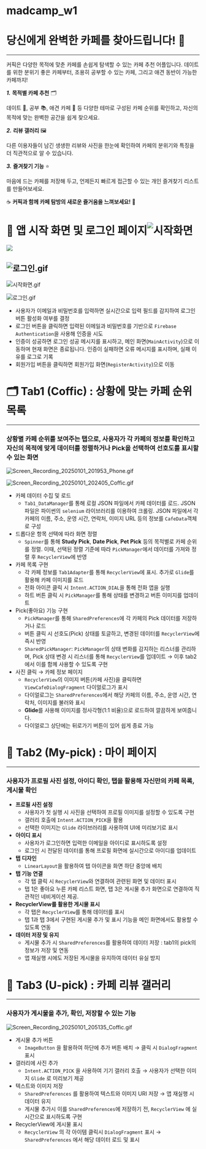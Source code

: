 # madcamp_w1
# **당신에게 완벽한 카페를 찾아드립니다!** 🙂

---

커픽은 다양한 목적에 맞춘 카페를 손쉽게 탐색할 수 있는 카페 추천 어플입니다. 데이트를 위한 분위기 좋은 카페부터, 조용히 공부할 수 있는 카페, 그리고 애견 동반이 가능한 카페까지! 

***1.***	**목적별 카페 추천** 🗂️

데이트 💑, 공부 📚, 애견 카페 🐾 등 다양한 테마로 구성된 카페 순위를 확인하고, 자신의 목적에 맞는 완벽한 공간을 쉽게 찾으세요.

***2.***	**리뷰 갤러리** 🖼️

다른 이용자들이 남긴 생생한 리뷰와 사진을 한눈에 확인하여 카페의 분위기와 특징을 더 직관적으로 알 수 있습니다.

***3.***	**즐겨찾기 기능** ⭐

마음에 드는 카페를 저장해 두고, 언제든지 빠르게 접근할 수 있는 개인 즐겨찾기 리스트를 만들어보세요.

☕ **커픽과 함께 카페 탐방의 새로운 즐거움을 느껴보세요!** 🥳

# 📲 앱 시작 화면 및 로그인 페이지![시작화면](https://github.com/user-attachments/assets/3b17d5ff-6935-4ea3-b453-e5cbf11b4efc)


<img src="https://github.com/user-attachments/assets/3b17d5ff-6935-4ea3-b453-e5cbf11b4efc">

![로그인.gif](https://prod-files-secure.s3.us-west-2.amazonaws.com/f6cb388f-3934-47d6-9928-26d2e10eb0fc/a7cb2da3-dc5c-4803-b130-506ab1c3448d/%E1%84%85%E1%85%A9%E1%84%80%E1%85%B3%E1%84%8B%E1%85%B5%E1%86%AB.gif)
---

![시작화면.gif](https://prod-files-secure.s3.us-west-2.amazonaws.com/f6cb388f-3934-47d6-9928-26d2e10eb0fc/c254234e-7e47-4a54-ab55-6a16a889a666/%E1%84%89%E1%85%B5%E1%84%8C%E1%85%A1%E1%86%A8%E1%84%92%E1%85%AA%E1%84%86%E1%85%A7%E1%86%AB.gif)

![로그인.gif](https://prod-files-secure.s3.us-west-2.amazonaws.com/f6cb388f-3934-47d6-9928-26d2e10eb0fc/a7cb2da3-dc5c-4803-b130-506ab1c3448d/%E1%84%85%E1%85%A9%E1%84%80%E1%85%B3%E1%84%8B%E1%85%B5%E1%86%AB.gif)

- 사용자가 이메일과 비밀번호를 입력하면 실시간으로 입력 필드를 감지하여 로그인 버튼 활성화 여부를 결정
- 로그인 버튼을 클릭하면 입력된 이메일과 비밀번호를 기반으로 `Firebase Authentication`을 사용해 인증을 시도
- 인증이 성공하면 로그인 성공 메시지를 표시하고, 메인 화면(`MainActivity`)으로 이동하며 현재 화면은 종료됩니다. 인증이 실패하면 오류 메시지를 표시하며, 실패 이유를 로그로 기록
- 회원가입 버튼을 클릭하면 회원가입 화면(`RegisterActivity`)으로 이동

# 🗂️ Tab1 (Coffic) : 상황에 맞는 카페 순위 목록

---

### 상황별 카페 순위를 보여주는 탭으로, 사용자가 각 카페의 정보를 확인하고 자신의 목적에 맞게 데이터를 정렬하거나 Pick을 선택하여 선호도를 표시할 수 있는 화면

![Screen_Recording_20250101_201953_Phone.gif](https://prod-files-secure.s3.us-west-2.amazonaws.com/f6cb388f-3934-47d6-9928-26d2e10eb0fc/88ef6dcd-fc1e-4101-be08-437b28c025b7/Screen_Recording_20250101_201953_Phone.gif)

![Screen_Recording_20250101_202405_Coffic.gif](https://prod-files-secure.s3.us-west-2.amazonaws.com/f6cb388f-3934-47d6-9928-26d2e10eb0fc/79f53be0-3b30-4104-9246-e2857e11d567/Screen_Recording_20250101_202405_Coffic.gif)

- 카페 데이터 수집 및 로드
    - `Tab1_DataManager`를 통해 로컬 JSON 파일에서 카페 데이터를 로드. JSON 파일은 파이썬의 `selenium` 라이브러리를 이용하여 크롤링. JSON 파일에서 각 카페의 이름, 주소, 운영 시간, 연락처, 이미지 URL 등의 정보를 `CafeData`객체로 구성
- 드롭다운 항목 선택에 따라 화면 정렬
    - `Spinner`를 통해 **Study Pick**, **Date Pick**, **Pet Pick** 등의 목적별로 카페 순위를 정렬. 이때, 선택된 정렬 기준에 따라 `PickManager`에서 데이터를 가져와 정렬 후 `RecyclerView`에 반영
- 카페 목록 구현
    - 각 카페 정보를 `Tab1Adapter`를 통해 `RecyclerView`에 표시. 추가로 `Glide`를 활용해 카페 이미지를 로드
    - 전화 아이콘 클릭 시 `Intent.ACTION_DIAL`을 통해 전화 앱을 실행
    - 하트 버튼 클릭 시 `PickManager`를 통해 상태를 변경하고 버튼 이미지를 업데이트
- Pick(좋아요) 기능 구현
    - `PickManager`를 통해 `SharedPreferences`에 각 카페의 Pick 데이터를 저장하거나 로드
    - 버튼 클릭 시 선호도(Pick) 상태를 토글하고, 변경된 데이터를 `RecyclerView`에 즉시 반영
    - `SharedPickManager`: `PickManager`의 상태 변화를 감지하는 리스너를 관리하며, Pick 상태 변경 시 리스너를 통해 `RecyclerView`를 업데이트 → 이후 tab2에서 이를 함께 사용할 수 있도록 구현
- 사진 클릭 → 카페 정보 페이지
    - `RecyclerView`의 이미지 버튼(카페 사진)을 클릭하면 `ViewCafeDialogFragment` 다이얼로그가 표시
    - 다이얼로그는 `SharedPreferences`에서 해당 카페의 이름, 주소, 운영 시간, 연락처, 이미지를 불러와 표시
    - **Glide**를 사용해 이미지를 정사각형(1:1 비율)으로 로드하여 깔끔하게 보여줍니다.
    - 다이얼로그 상단에는 뒤로가기 버튼이 있어 쉽게 종료 가능

# 👤 Tab2 (My-pick) : 마이 페이지

---

### 사용자가 프로필 사진 설정, 아이디  확인, 탭을 활용해 자신만의 카페 목록, 게시물 확인

- **프로필 사진 설정**
    - 사용자가 첫 실행 시 사진을 선택하여 프로필 이미지를 설정할 수 있도록 구현
    - 갤러리 호출에 `Intent.ACTION_PICK`을 활용
    - 선택한 이미지는 `Glide` 라이브러리를 사용하여 UI에 미리보기로 표시
- **아이디 표시**
    - 사용자가 로그인하면 입력한 이메일을 아이디로 표시하도록 설정
    - 로그인 시 전달된 데이터를 통해 프로필 화면에 실시간으로 아이디를 업데이트
- **탭 디자인**
    - `LinearLayout`을 활용하여 탭 아이콘을 화면 하단 중앙에 배치
- **탭 기능 연결**
    - 각 탭 클릭 시 `RecyclerView`와 연결하여 관련된 화면 및 데이터 표시
    - 탭 1은 좋아요 누른 카페 리스트 화면, 탭 3은 게시물 추가 화면으로 연결하여 직관적인 네비게이션 제공.
- **RecyclerView를 활용한 게시물 표시**
    - 각 탭은 `RecyclerView`를 통해 데이터를 표시
    - 탭 1과 탭 3에서 구현된 게시물 추가 및 표시 기능을 메인 화면에서도 활용할 수 있도록 연동
- **데이터 저장 및 유지**
    - 게시물 추가 시 `SharedPreferences`를 활용하여 데이터 저장 
    : tab1의 pick의 정보가 저장 및 연동
    - 앱 재실행 시에도 저장된 게시물을 유지하여 데이터 유실 방지

# 📝 Tab3 (U-pick) : 카페 리뷰 갤러리

---

### 사용자가 게시물을 추가, 확인, 저장할 수 있는 기능

![Screen_Recording_20250101_205135_Coffic.gif](https://prod-files-secure.s3.us-west-2.amazonaws.com/f6cb388f-3934-47d6-9928-26d2e10eb0fc/7ab8cbbd-5768-4e6f-88b0-bf66ae0f2f14/Screen_Recording_20250101_205135_Coffic.gif)

- 게시물 추가 버튼
    - `ImageButton` 을 활용하여 하단에 추가 버튼 배치 → 클릭 시 `DialogFragment` 표시
- 갤러리에 사진 추가
    - `Intent.ACTION_PICK` 을 사용하여 기기 갤러리 호출 → 사용자가 선택한 이미지 `Glide` 로 미리보기 제공
- 텍스트와 이미지 저장
    - `SharedPreferences` 를 활용하여 텍스트와 이미지 URI 저장 → 앱 재실행 시 데이터 유지
    - 게시물 추가시 이를 `SharedPreferences`에 저장하기 전, `RecyclerView` 에 실시간으로 표시하도록 구현
- RecyclerView에 게시물 표시
    - `RecyclerView` 의 각 아이템 클릭시 `DialogFragment` 표시 → `SharedPreferences` 에서 해당 데이터 로드 및 표시
